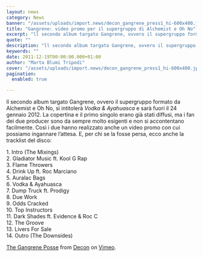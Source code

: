 ```yaml
---
layout: news
category: News
banner: "/assets/uploads/import.news/decon_gangrene_press1_hi-600x400.jpg"
title: "Gangrene: video promo per il supergruppo di Alchemist e Oh No"
excerpt: "ll secondo album targato Gangrene, ovvero il supergruppo formato da Alchemist e Oh No, si intitolerà Vodka & Ayahuasca e sarà fuori il 24 gennaio 2012. La copertina e il primo singolo erano già stati diffusi, ma i fan dei due producer sono da sempre molto esigenti e non si accontentano facilmente. Così i due [&hellip"
quote: ""
description: "ll secondo album targato Gangrene, ovvero il supergruppo formato da Alchemist e Oh No, si intitolerà Vodka & Ayahuasca e sarà fuori il 24 gennaio 2012. La copertina e il primo singolo erano già stati diffusi, ma i fan dei due producer sono da sempre molto esigenti e non si accontentano facilmente. Così i due [&hellip"
keywords: ""
date: 2011-12-19T00:00:00.000+01:00
author: "Marta Blumi Tripodi"
cover: "/assets/uploads/import.news/decon_gangrene_press1_hi-600x400.jpg"
pagination:
  enabled: true

---
```


ll secondo album targato Gangrene, ovvero il supergruppo formato da Alchemist e Oh No, si intitolerà _Vodka & Ayahuasca_ e sarà fuori il 24 gennaio 2012\. La copertina e il primo singolo erano già stati diffusi, ma i fan dei due producer sono da sempre molto esigenti e non si accontentano facilmente. Così i due hanno realizzato anche un video promo con cui possiamo ingannare l’attesa. E, per chi se la fosse persa, ecco anche la tracklist del disco:

1\. Intro (The Mixings)  
2\. Gladiator Music ft. Kool G Rap  
3\. Flame Throwers  
4\. Drink Up ft. Roc Marciano  
5\. Auralac Bags  
6\. Vodka & Ayahuasca  
7\. Dump Truck ft. Prodigy  
8\. Due Work  
9\. Odds Cracked  
10\. Top Instructors  
11\. Dark Shades ft. Evidence & Roc C  
12\. The Groove  
13\. Livers For Sale  
14\. Outro (The Downsides)

[The Gangrene Posse](https://vimeo.com/33754716) from [Decon](https://vimeo.com/decon) on [Vimeo](https://vimeo.com).